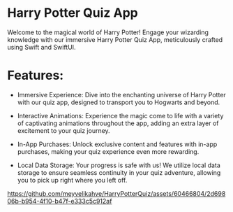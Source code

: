 # Harry Potter Quiz App

Welcome to the magical world of Harry Potter! Engage your wizarding knowledge with our immersive Harry Potter Quiz App, meticulously crafted using Swift and SwiftUI.

# Features:

- Immersive Experience: Dive into the enchanting universe of Harry Potter with our quiz app, designed to transport you to Hogwarts and beyond.

- Interactive Animations: Experience the magic come to life with a variety of captivating animations throughout the app, adding an extra layer of excitement to your quiz journey.

- In-App Purchases: Unlock exclusive content and features with in-app purchases, making your quiz experience even more rewarding.

- Local Data Storage: Your progress is safe with us! We utilize local data storage to ensure seamless continuity in your quiz adventure, allowing you to pick up right where you left off.

https://github.com/meyvelikahve/HarryPotterQuiz/assets/60466804/2d69806b-b954-4f10-b47f-e333c5c912af
